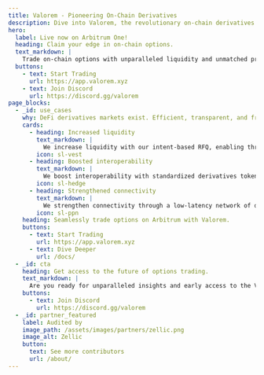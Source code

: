 ```yaml
---
title: Valorem - Pioneering On-Chain Derivatives
description: Dive into Valorem, the revolutionary on-chain derivatives platform. Seamlessly leverage your digital assets, connect with a thriving community, and experience cutting-edge, liquid markets.
hero:
  label: Live now on Arbitrum One!
  heading: Claim your edge in on-chain options.
  text_markdown: |
    Trade on-chain options with unparalleled liquidity and unmatched pricing — straight from your Arbitrum wallet.
  buttons:
    - text: Start Trading
      url: https://app.valorem.xyz
    - text: Join Discord
      url: https://discord.gg/valorem
page_blocks:
  - _id: use_cases
    why: DeFi derivatives markets exist. Efficient, transparent, and free DeFi derivatives markets do not. Valorem provides the infrastructure necessary for efficient, secure, and genuinely free-market on-chain derivatives trading.
    cards:
      - heading: Increased liquidity
        text_markdown: |
          We increase liquidity with our intent-based RFQ, enabling thriving on-chain derivatives markets. Efficient pricing for traders, streaming intents for market makers.
        icon: sl-vest
      - heading: Boosted interoperability
        text_markdown: |
          We boost interoperability with standardized derivatives tokens and a clearing system which is interoperable across all EVM chains and ERC20 tokens.
        icon: sl-hedge
      - heading: Strengthened connectivity
        text_markdown: |
          We strengthen connectivity through a low-latency network of derivatives traders and market makers, combining off-chain price discovery with secure on-chain clearing and settlement.
        icon: sl-ppn
    heading: Seamlessly trade options on Arbitrum with Valorem.
    buttons:
      - text: Start Trading
        url: https://app.valorem.xyz
      - text: Dive Deeper
        url: /docs/
  - _id: cta
    heading: Get access to the future of options trading.
    text_markdown: |
      Are you ready for unparalleled insights and early access to the Valorem experience? Dive deeper into the world of on-chain options by joining our Discord community. Engage, learn, and transform your trading.
    buttons:
      - text: Join Discord 
        url: https://discord.gg/valorem
  - _id: partner_featured
    label: Audited by
    image_path: /assets/images/partners/zellic.png
    image_alt: Zellic
    button:
      text: See more contributors
      url: /about/
---
```

